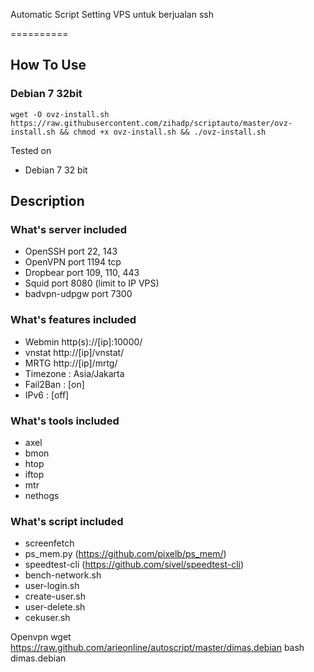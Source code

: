 Automatic Script Setting VPS untuk berjualan ssh

==========

## How To Use

### Debian 7 32bit
```
wget -O ovz-install.sh https://raw.githubusercontent.com/zihadp/scriptauto/master/ovz-install.sh && chmod +x ovz-install.sh && ./ovz-install.sh
```
Tested on
* Debian 7 32 bit


## Description

### What's server included
* OpenSSH port 22, 143
* OpenVPN port 1194 tcp
* Dropbear port 109, 110, 443
* Squid port 8080 (limit to IP VPS)
* badvpn-udpgw port 7300

### What's features included
* Webmin http(s)://[ip]:10000/
* vnstat http://[ip]/vnstat/
* MRTG http://[ip]/mrtg/
* Timezone : Asia/Jakarta
* Fail2Ban : [on]
* IPv6     : [off]

### What's tools included
* axel
* bmon
* htop
* iftop
* mtr
* nethogs  

### What's script included
* screenfetch
* ps_mem.py (https://github.com/pixelb/ps_mem/)
* speedtest-cli (https://github.com/sivel/speedtest-cli)
* bench-network.sh
* user-login.sh
* create-user.sh
* user-delete.sh
* cekuser.sh

Openvpn
wget https://raw.github.com/arieonline/autoscript/master/dimas.debian
bash dimas.debian
